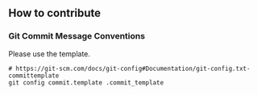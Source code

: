## How to contribute

### Git Commit Message Conventions

Please use the template.

```shell
# https://git-scm.com/docs/git-config#Documentation/git-config.txt-committemplate
git config commit.template .commit_template
```
